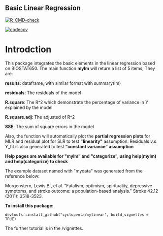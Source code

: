 ## Basic Linear Regression 
<!-- badges: start -->
  [![R-CMD-check](https://github.com/cyclopenta/mylinear/workflows/R-CMD-check/badge.svg)](https://github.com/cyclopenta/mylinear/actions)
  <!-- badges: end -->
<!-- badges: start -->
  [![codecov](https://codecov.io/gh/cyclopenta/mylinear/branch/main/graph/badge.svg?token=9HR9PMXG0M)](https://codecov.io/gh/cyclopenta/mylinear)
  <!-- badges: end -->

# Introdction  
This package integrates the basic elements in the linear regression based on BIOSTAT650. The main function **mylm** will return a list of 5 items, They are:  
  
**results**: dataframe, with similar format with summary(lm)  
  
**residuals**: The residuals of the model  
  
**R.square**: The R^2 which demonstrate the percentage of variance in Y explained by the model  
  
**R.square.adj**: The adjusted of R^2  
  
**SSE**: The sum of square errors in the model  
  
Also, the function will automatically plot the **partial regression plots** for MLR and residual plot for SLR to test **"linearity"** assumption. Residuals v.s. Y_fit is also generated to test **"constant variance" assumption**  
  
**Help pages are available for "mylm" and "categorize", using help(mylm) and help(categorize) to check**  
  
The example dataset named with "mydata" was generated from the reference below:  
  
Morgenstern, Lewis B., et al. "Fatalism, optimism, spirituality, depressive symptoms, and stroke outcome: a population-based analysis." Stroke 42.12 (2011): 3518-3523.  
  
**To install this package:**  
```
devtools::install_github("cyclopenta/mylinear", build_vignettes = TRUE)
```
  
The further tutorial is in the /vignettes.
